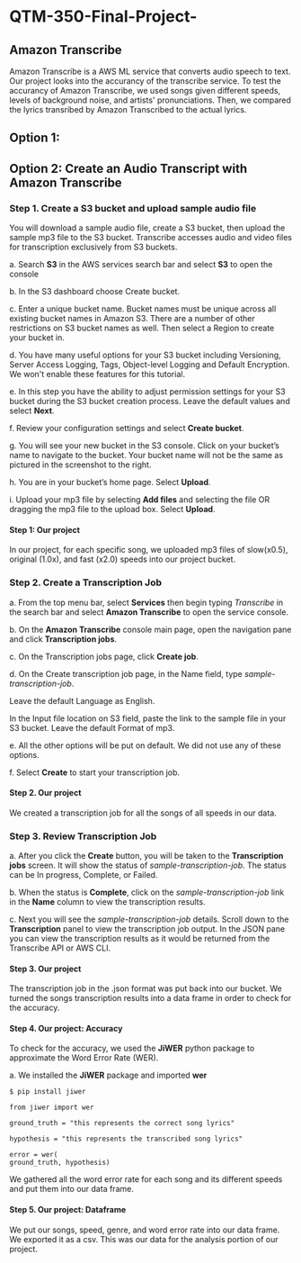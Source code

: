 # QTM-350-Final-Project-
## Amazon Transcribe 
Amazon Transcribe is a AWS ML service that converts audio speech to text. Our project looks into the accurancy of the transcribe service.
To test the accurancy of Amazon Transcribe, we used songs given different speeds, levels of background noise, and artists' pronunciations. Then, we compared the lyrics transribed by Amazon Transcribed to the actual lyrics. 

## Option 1: 

## Option 2: Create an Audio Transcript with Amazon Transcribe

### Step 1. Create a S3 bucket and upload sample audio file
You will download a sample audio file, create a S3 bucket, then upload the sample mp3 file to the S3 bucket. Transcribe accesses audio and video files for transcription exclusively from S3 buckets.

a.  Search **S3** in the AWS services search bar and select **S3** to open the console

b.  In the S3 dashboard choose Create bucket.

c.  Enter a unique bucket name. Bucket names must be unique across all existing bucket names in Amazon S3. There are a number of other restrictions on S3 bucket names as well. Then select a Region to create your bucket in.

d.  You have many useful options for your S3 bucket including Versioning, Server Access Logging, Tags, Object-level Logging and Default Encryption. We won't enable these features for this tutorial.

e.  In this step you have the ability to adjust permission settings for your S3 bucket during the S3 bucket creation process.
Leave the default values and select **Next**.

f. Review your configuration settings and select **Create bucket**. 

g. You will see your new bucket in the S3 console. Click on your bucket’s name to navigate to the bucket. Your bucket name will not be the same as pictured in the screenshot to the right.

h.  You are in your bucket’s home page. Select **Upload**.

i.  Upload your mp3 file by selecting **Add files** and selecting the file OR dragging the mp3 file to the upload box. Select **Upload**.

#### Step 1: Our project 
In our project, for each specific song, we uploaded mp3 files of slow(x0.5), original (1.0x), and fast (x2.0) speeds into our project bucket. 
  

### Step 2. Create a Transcription Job

a.  From the top menu bar, select **Services** then begin typing *Transcribe* in the search bar and select **Amazon Transcribe** to open the service console.

b.  On the **Amazon Transcribe** console main page, open the navigation pane and click **Transcription jobs**.

c.  On the Transcription jobs page, click **Create job**.

d.  On the Create transcription job page, in the Name field, type *sample-transcription-job*.
 
   Leave the default Language as English.
   
   In the Input file location on S3 field, paste the link to the sample file in your S3 bucket. Leave the default Format of mp3.

e. All the other options will be put on default. We did not use any of these options.

f. Select **Create** to start your transcription job.  

#### Step 2. Our project

We created a transcription job for all the songs of all speeds in our data. 

### Step 3. Review Transcription Job

a. After you click the **Create** button, you will be taken to the **Transcription jobs** screen. It will show the status of *sample-transcription-job*. The status can be In progress, Complete, or Failed.

b. When the status is **Complete**, click on the *sample-transcription-job* link in the **Name** column to view the transcription results.

c. Next you will see the *sample-transcription-job* details. Scroll down to the **Transcription** panel to view the transcription job output. In the JSON pane you can view the transcription results as it would be returned from the Transcribe API or AWS CLI. 

#### Step 3. Our project

The transcription job in the .json format was put back into our bucket. We turned the songs transcription results into a data frame in order to check for the accuracy. 

#### Step 4. Our project: Accuracy 
To check for the accuracy, we used the **JiWER** python package to approximate the Word Error Rate (WER). 

a. We installed the **JiWER** package and imported **wer**

```
$ pip install jiwer

from jiwer import wer

ground_truth = "this represents the correct song lyrics"

hypothesis = "this represents the transcribed song lyrics"

error = wer(
ground_truth, hypothesis)

```
We gathered all the word error rate for each song and its different speeds and put them into our data frame. 

#### Step 5. Our project: Dataframe

We put our songs, speed, genre, and word error rate into our data frame. We exported it as a csv. This was our data for the analysis portion of our project. 
